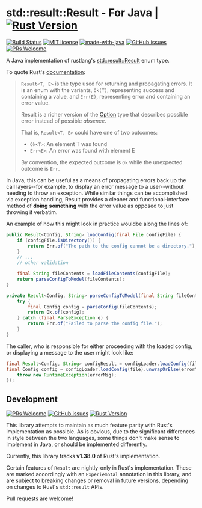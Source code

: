 # std::result::Result - For Java | [![Rust Version](https://img.shields.io/badge/rust-1.38.0-b7410e)](https://doc.rust-lang.org/1.38.0/std/result/)

[![Build Status](https://travis-ci.org/Seputaes/result.svg?branch=master)](https://travis-ci.org/Seputaes/result)
[![MIT license](https://img.shields.io/badge/License-MIT-blue.svg)](https://lbesson.mit-license.org/)
[![made-with-java](https://img.shields.io/badge/Made%20with-Java-1f425f.svg)](https://en.wikipedia.org/wiki/Java_(programming_language))
[![GitHub issues](https://img.shields.io/github/issues/Seputaes/result.svg)](https://GitHub.com/seputaes/result/issues/)
[![PRs Welcome](https://img.shields.io/badge/PRs-welcome-brightgreen.svg?style=flat-square)](http://makeapullrequest.com)

A Java implementation of rustlang's 
[std::result::Result](https://doc.rust-lang.org/std/result/enum.Result.html) 
enum type.

To quote Rust's 
[documentation](https://doc.rust-lang.org/rust-by-example/error/result.html):

> `Result<T, E>` is the type used for returning and propagating errors. It is an 
> enum with the variants, `Ok(T)`, representing success and containing a value, 
> and `Err(E)`, representing error and containing an error value.
>
> Result is a richer version of the 
> [Option](https://doc.rust-lang.org/std/option/enum.Option.html) 
> type that describes possible error instead of possible *absence*.
>
> That is, `Result<T, E>` could have one of two outcomes:
> - `Ok<T>`: An element T was found
> - `Err<E>`: An error was found with element E
>    
> By convention, the expected outcome is `Ok` while the unexpected outcome 
> is `Err`.

In Java, this can be useful as a means of propagating errors back up the call
layers--for example, to display an error message to a user--without needing
to throw an exception. While similar things can be accomplished via exception
handling, Result provides a cleaner and functional-interface method of 
**doing something** with the error value as opposed to just throwing it 
verbatim.

An example of how this might look in practice wouldbe along the lines of:

```java
public Result<Config, String> loadConfig(final File configFile) {
    if (configFile.isDirectory()) {
        return Err.of("The path to the config cannot be a directory.");
    }
    // ...
    // other validation

    final String fileContents = loadFileContents(configFile);
    return parseConfigToModel(fileContents);
}

private Result<Config, String> parseConfigToModel(final String fileContents) {
    try {
        final Config config = parseConfig(fileContents);
        return Ok.of(config);
    } catch (final ParseException e) {
        return Err.of("Failed to parse the config file.");
    }
}
```

The caller, who is responsible for either proceeding with the loaded config, or
displaying a message to the user might look like:


```java
final Result<Config, String> configResult = configLoader.loadConfig(file);
final Config config = configLoader.loadConfig(file).unwrapOrElse(errorMsg -> {
    throw new RuntimeException(errorMsg);
});
```

## Development

[![PRs Welcome](https://img.shields.io/badge/PRs-welcome-brightgreen.svg?style=flat-square)](http://makeapullrequest.com)
[![GitHub issues](https://img.shields.io/github/issues/Seputaes/result.svg)](https://GitHub.com/seputaes/result/issues/)
[![Rust Version](https://img.shields.io/badge/rust-1.38.0-b7410e)](https://doc.rust-lang.org/1.38.0/std/result/)

This library attempts to maintain as much feature parity with Rust's 
implementation as possible. As is obvious, due to the significant differences
in style between the two languages, some things don't make sense to implement
in Java, or should be implemented differently.

Currently, this library tracks **v1.38.0** of Rust's implementation.

Certain features of `Result` are nightly-only in Rust's implementation. These
are marked accordingly with an `Experiemntal` annotation in this library, and
are subject to breaking changes or removal in future versions, depending on
changes to Rust's `std::result` APIs.

Pull requests are welcome!